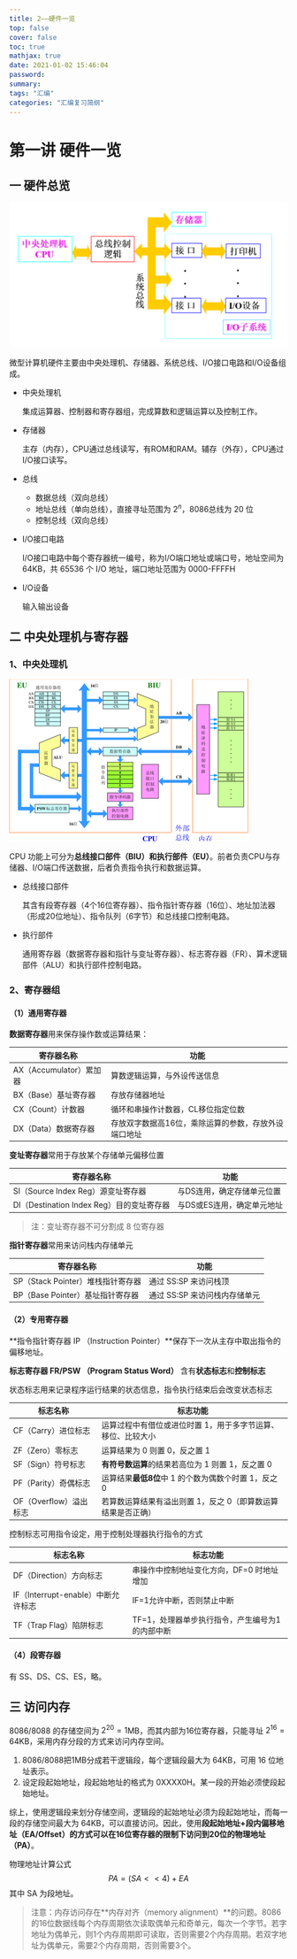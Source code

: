 ```yaml
---
title: 2——硬件一览
top: false
cover: false
toc: true
mathjax: true
date: 2021-01-02 15:46:04
password:
summary:
tags: "汇编"
categories: "汇编复习简纲"
---
```


# 第一讲 硬件一览

## 一 硬件总览

<img src="./img/image-20210101110944450.png" alt="微机主要设备" style="zoom:50%;" />

微型计算机硬件主要由中央处理机、存储器、系统总线、I/O接口电路和I/O设备组成。

* 中央处理机

    集成运算器、控制器和寄存器组，完成算数和逻辑运算以及控制工作。

* 存储器

    主存（内存），CPU通过总线读写，有ROM和RAM。辅存（外存），CPU通过I/O接口读写。

* 总线

    * 数据总线（双向总线）
    * 地址总线（单向总线），直接寻址范围为 $2^n$，8086总线为 20 位
    * 控制总线（双向总线）

* I/O接口电路

    I/O接口电路中每个寄存器统一编号，称为I/O端口地址或端口号，地址空间为 64KB，共 65536 个 I/O 地址，端口地址范围为 0000-FFFFH

* I/O设备

    输入输出设备

## 二 中央处理机与寄存器

### 1、中央处理机

<img src="./img/image-20210101111940167.png" alt="硬件结构图" style="zoom:50%;" />

CPU 功能上可分为**总线接口部件（BIU）**和**执行部件（EU）**。前者负责CPU与存储器、I/O端口传送数据，后者负责指令执行和数据运算。

* 总线接口部件

    其含有段寄存器（4个16位寄存器）、指令指针寄存器（16位）、地址加法器（形成20位地址）、指令队列（6字节）和总线接口控制电路。

* 执行部件

    通用寄存器（数据寄存器和指针与变址寄存器）、标志寄存器（FR）、算术逻辑部件（ALU）和执行部件控制电路。

### 2、寄存器组

#### （1）通用寄存器

**数据寄存器**用来保存操作数或运算结果：

| 寄存器名称              | 功能                                                 |
| ----------------------- | ---------------------------------------------------- |
| AX（Accumulator）累加器 | 算数逻辑运算，与外设传送信息                         |
| BX（Base）基址寄存器    | 存放存储器地址                                       |
| CX（Count）计数器       | 循环和串操作计数器，CL移位指定位数                   |
| DX（Data）数据寄存器    | 存放双字数据高16位，乘除运算的参数，存放外设端口地址 |

**变址寄存器**常用于存放某个存储单元偏移位置

| 寄存器名称                                | 功能                       |
| ----------------------------------------- | -------------------------- |
| SI（Source Index Reg）源变址寄存器        | 与DS连用，确定存储单元位置 |
| DI（Destination Index Reg）目的变址寄存器 | 与DS或ES连用，确定单元地址 |

> 注：变址寄存器不可分割成 8 位寄存器

**指针寄存器**常用来访问栈内存储单元

| 寄存器名称                        | 功能                          |
| --------------------------------- | ----------------------------- |
| SP（Stack Pointer）堆栈指针寄存器 | 通过 SS:SP  来访问栈顶        |
| BP（Base Pointer）基址指针寄存器  | 通过 SS:SP 来访问栈内存储单元 |

#### （2）专用寄存器

**指令指针寄存器 IP （Instruction Pointer）**保存下一次从主存中取出指令的偏移地址。

**标志寄存器 FR/PSW （Program Status Word）** 含有**状态标志**和**控制标志**

状态标志用来记录程序运行结果的状态信息，指令执行结束后会改变状态标志

| 标志名称               | 标志功能                                                     |
| ---------------------- | ------------------------------------------------------------ |
| CF（Carry）进位标志    | 运算过程中有借位或进位时置 1，用于多字节运算、移位、比较大小 |
| ZF（Zero）零标志       | 运算结果为 0 则置 0，反之置 1                                |
| SF（Sign）符号标志     | **有符号数运算**的结果若高位为 1 则置 1，反之置 0            |
| PF（Parity）奇偶标志   | 运算结果**最低8位**中 1 的个数为偶数个时置 1，反之 0         |
| OF（Overflow）溢出标志 | 若算数运算结果有溢出则置 1，反之 0（即算数运算结果是否正确） |

控制标志可用指令设定，用于控制处理器执行指令的方式

| 标志名称                           | 标志功能                                        |
| ---------------------------------- | ----------------------------------------------- |
| DF（Direction）方向标志            | 串操作中控制地址变化方向，DF=0 时地址增加       |
| IF（Interrupt-enable）中断允许标志 | IF=1允许中断，否则禁止中断                      |
| TF（Trap Flag）陷阱标志            | TF=1，处理器单步执行指令，产生编号为1的内部中断 |

#### （4）段寄存器

有 SS、DS、CS、ES，略。

## 三 访问内存

8086/8088 的存储空间为 $2^{20}=1$MB，而其内部为16位寄存器，只能寻址 $2^{16}=64$KB，采用内存分段的方式来访问内存空间。

1. 8086/8088把1MB分成若干逻辑段，每个逻辑段最大为 64KB，可用 16 位地址表示。
2. 设定段起始地址，段起始地址的格式为 0XXXX0H。某一段的开始必须使段起始地址。

综上，使用逻辑段来划分存储空间，逻辑段的起始地址必须为段起始地址，而每一段的存储空间最大为 64KB，可以直接访问。因此，使用**段起始地址+段内偏移地址（EA/Offset）**的方式可以在16位寄存器的限制下访问到20位的**物理地址（PA）**。

物理地址计算公式
$$
PA=(SA<<4)+EA
$$
其中 SA 为段地址。

> 注意：内存访问存在**内存对齐（memory alignment）**的问题。8086的16位数据线每个内存周期依次读取偶单元和奇单元，每次一个字节。若字地址为偶单元，则1个内存周期即可读取，否则需要2个内存周期。若双字地址为偶单元，需要2个内存周期，否则需要3个。